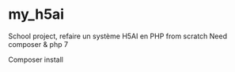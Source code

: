 # my_h5ai
School project, refaire un système H5AI en PHP from scratch
Need composer & php 7

Composer install
